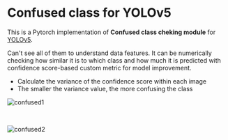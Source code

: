 # Confused class for YOLOv5
This is a Pytorch implementation of **Confused class cheking module** for [YOLOv5](https://github.com/ultralytics/yolov5).

Can't see all of them to understand data features. It can be numerically checking how similar it is to which class and how much it is predicted with confidence score-based custom metric for model improvement.

- Calculate the variance of the confidence score within each image
- The smaller the variance value, the more confusing the class

![confused1](https://user-images.githubusercontent.com/87693860/178217459-85d88a34-2dc9-4f6c-943e-170e84e530ba.PNG)

<br>

![confused2](https://user-images.githubusercontent.com/87693860/178217467-b8227dd7-7eea-4f88-86d8-437fcf646ec7.PNG)
